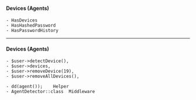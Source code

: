 #### Devices (Agents)
    - HasDevices
    - HasHashedPassword
    - HasPasswordHistory
<hr>

#### Devices (Agents)
    - $user->detectDevice(),
    - $user->devices,
    - $user->removeDevice(19),
    - $user->removeAllDevices(),
    
    - dd(agent());    Helper
    - AgentDetector::class  Middleware
